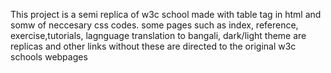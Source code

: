 This project is a semi replica of w3c school made with table tag in html and somw of neccesary css codes. some pages such as index, reference, exercise,tutorials, lagnguage translation to bangali, dark/light theme are replicas and other links without these are directed to the original w3c schools webpages
